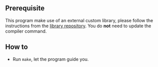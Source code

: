 ## Prerequisite

This program make use of an external custom library, please follow the instructions from the [library repository](https://github.com/chandelieraxel/C-lib).
You do **not** need to update the compiler command.

## How to

-   Run `make`, let the program guide you.

